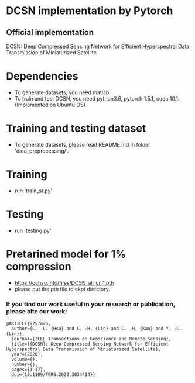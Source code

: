# DCSN implementation by Pytorch
## Official implementation
DCSN: Deep Compressed Sensing Network for Efficient Hyperspectral Data Transmission of Miniaturized Satellite

# Dependencies
- To generate datasets, you need matlab.
- To train and test DCSN, you need python3.6, pytorch 1.5.1, cuda 10.1. (Implemented on Ubuntu OS)

# Training and testing dataset
- To generate datasets, please read README.md in folder 'data_preprocessing/'.

# Training
- run 'train_sr.py'

# Testing
- run 'testing.py'

# Pretarined model for 1% compression
- https://cchsu.info/files/DCSN_all_cr_1.pth
- please put the pth file to ckpt directory.

### If you find our work useful in your research or publication, please cite our work:
```
@ARTICLE{9257426,
  author={C. -C. {Hsu} and C. -H. {Lin} and C. -H. {Kao} and Y. -C. {Lin}},
  journal={IEEE Transactions on Geoscience and Remote Sensing}, 
  title={{DCSN}: Deep Compressed Sensing Network for Efficient Hyperspectral Data Transmission of Miniaturized Satellite}, 
  year={2020},
  volume={},
  number={},
  pages={1-17},
  doi={10.1109/TGRS.2020.3034414}}
```
